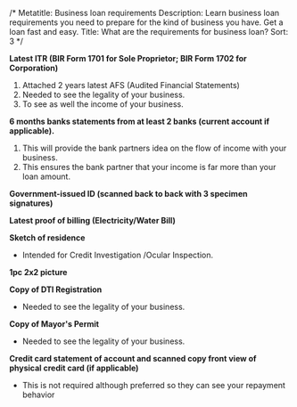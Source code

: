 /*
Metatitle: Business loan requirements
Description: Learn business loan requirements you need to prepare for the kind of business you have. Get a loan fast and easy.
Title: What are the requirements for business loan?
Sort: 3
*/

**Latest ITR (BIR Form 1701 for Sole Proprietor; BIR Form 1702 for Corporation)**
1. Attached 2 years latest AFS (Audited Financial Statements)
2. Needed to see the legality of your business.
3. To see as well the income of your business.

**6 months banks statements from at least 2 banks (current account if applicable).**
1. This will provide the bank partners idea on the flow of income with your business.
2. This ensures the bank partner that your income is far more than your loan amount.

**Government-issued ID (scanned back to back with 3 specimen signatures)**

**Latest proof of billing (Electricity/Water Bill)**

**Sketch of residence**
* Intended for Credit Investigation /Ocular Inspection.

**1pc 2x2 picture**

**Copy of DTI Registration**
* Needed to see the legality of your business.

**Copy of Mayor's Permit**
* Needed to see the legality of your business.

**Credit card statement of account and scanned copy front view of physical credit card (if applicable)**
* This is not required although preferred so they can see your repayment behavior


